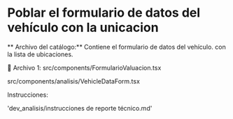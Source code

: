 # Poblar el formulario de datos del vehículo con la unicacion

** Archivo del catálogo:** Contiene el formulario de datos del vehículo. con la lista de ubicaciones.

📍 Archivo 1: src/components/FormularioValuacion.tsx


src/components/analisis/VehicleDataForm.tsx

Instrucciones: 

'dev_analisis/instrucciones de reporte técnico.md'
